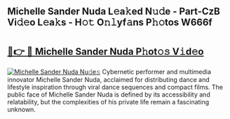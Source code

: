 ## Michelle Sander Nuda L𝚎a𝚔ed N𝚞𝚍e - Part-CzB Vi𝚍𝚎o L𝚎a𝚔s - H𝚘𝚝 O𝚗𝚕yf𝚊ns P𝚑𝚘tos W666f

# <h2><a href="http://kfdqen7.oniu.top/?m=Michelle+Sander+Nuda">🔗👉 🔴 Michelle Sander Nuda P𝚑ot𝚘𝚜 V𝚒d𝚎o</a></h2>

[![Michelle Sander Nuda Nu𝚍e𝚜](https://i.imgur.com/0qMVB7G.gif)](http://kfdqen7.oniu.top/?m=Michelle+Sander+Nuda)
Cybernetic performer and multimedia innovator Michelle Sander Nuda, acclaimed for distributing dance and lifestyle inspiration through viral dance sequences and compact films. The public face of Michelle Sander Nuda is defined by its accessibility and relatability, but the complexities of his private life remain a fascinating unknown.  
